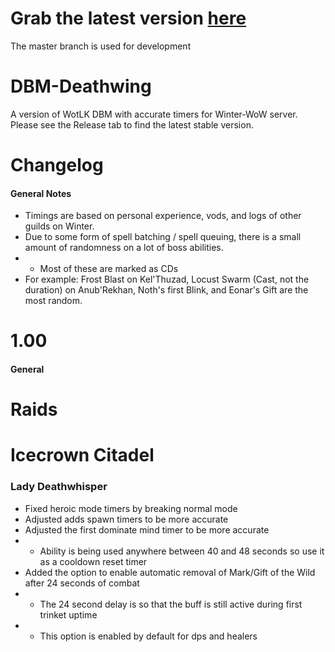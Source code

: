 # Grab the latest version [here](https://github.com/Lvcifvr/DBM-Winter/archive/main.zip)
The master branch is used for development

# DBM-Deathwing
A version of WotLK DBM with accurate timers for Winter-WoW server. Please see the Release tab to find the latest stable version.

# Changelog 
#### General Notes
* Timings are based on personal experience, vods, and logs of other guilds on Winter. 
* Due to some form of spell batching / spell queuing, there is a small amount of randomness on a lot of boss abilities. 
* * Most of these are marked as CDs
* For example: Frost Blast on Kel'Thuzad, Locust Swarm (Cast, not the duration) on Anub'Rekhan, Noth's first Blink, and Eonar's Gift are the most random.

# 1.00 
#### General 

# Raids 

# Icecrown Citadel 

### Lady Deathwhisper 
  * Fixed heroic mode timers by breaking normal mode
  * Adjusted adds spawn timers to be more accurate
  * Adjusted the first dominate mind timer to be more accurate
  * * Ability is being used anywhere between 40 and 48 seconds so use it as a cooldown reset timer
  * Added the option to enable automatic removal of Mark/Gift of the Wild after 24 seconds of combat
  * * The 24 second delay is so that the buff is still active during first trinket uptime
  * * This option is enabled by default for dps and healers
